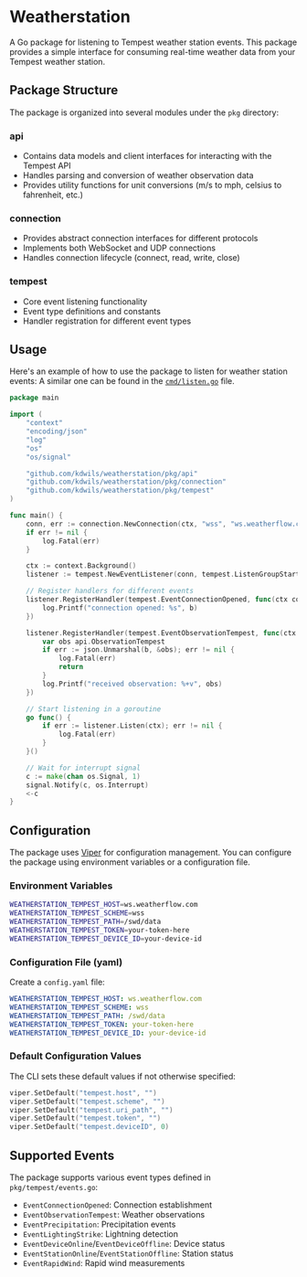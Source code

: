 # Weatherstation

A Go package for listening to Tempest weather station events. This package provides a simple interface for consuming real-time weather data from your Tempest weather station.

## Package Structure

The package is organized into several modules under the `pkg` directory:

### api
- Contains data models and client interfaces for interacting with the Tempest API
- Handles parsing and conversion of weather observation data
- Provides utility functions for unit conversions (m/s to mph, celsius to fahrenheit, etc.)

### connection
- Provides abstract connection interfaces for different protocols
- Implements both WebSocket and UDP connections
- Handles connection lifecycle (connect, read, write, close)

### tempest
- Core event listening functionality
- Event type definitions and constants
- Handler registration for different event types

## Usage

Here's an example of how to use the package to listen for weather station events:
A similar one can be found in the [`cmd/listen.go`](https://github.com/kdwils/weatherstation/blob/main/cmd/listen.go) file.
```go
package main

import (
    "context"
    "encoding/json"
    "log"
    "os"
    "os/signal"

    "github.com/kdwils/weatherstation/pkg/api"
    "github.com/kdwils/weatherstation/pkg/connection"
    "github.com/kdwils/weatherstation/pkg/tempest"
)

func main() {
    conn, err := connection.NewConnection(ctx, "wss", "ws.weatherflow.com", "/swd/data", "your-token")
    if err != nil {
        log.Fatal(err)
    }

    ctx := context.Background()
    listener := tempest.NewEventListener(conn, tempest.ListenGroupStart, deviceID)

    // Register handlers for different events
    listener.RegisterHandler(tempest.EventConnectionOpened, func(ctx context.Context, b []byte) {
        log.Printf("connection opened: %s", b)
    })

    listener.RegisterHandler(tempest.EventObservationTempest, func(ctx context.Context, b []byte) {
        var obs api.ObservationTempest
        if err := json.Unmarshal(b, &obs); err != nil {
            log.Fatal(err)
            return
        }
        log.Printf("received observation: %+v", obs)
    })

    // Start listening in a goroutine
    go func() {
        if err := listener.Listen(ctx); err != nil {
            log.Fatal(err)
        }
    }()

    // Wait for interrupt signal
    c := make(chan os.Signal, 1)
    signal.Notify(c, os.Interrupt)
    <-c
}
```

## Configuration

The package uses [Viper](https://github.com/spf13/viper) for configuration management. You can configure the package using environment variables or a configuration file.

### Environment Variables

```bash
WEATHERSTATION_TEMPEST_HOST=ws.weatherflow.com
WEATHERSTATION_TEMPEST_SCHEME=wss
WEATHERSTATION_TEMPEST_PATH=/swd/data
WEATHERSTATION_TEMPEST_TOKEN=your-token-here
WEATHERSTATION_TEMPEST_DEVICE_ID=your-device-id
```

### Configuration File (yaml)

Create a `config.yaml` file:

```yaml
WEATHERSTATION_TEMPEST_HOST: ws.weatherflow.com
WEATHERSTATION_TEMPEST_SCHEME: wss
WEATHERSTATION_TEMPEST_PATH: /swd/data
WEATHERSTATION_TEMPEST_TOKEN: your-token-here
WEATHERSTATION_TEMPEST_DEVICE_ID: your-device-id
```

### Default Configuration Values

The CLI sets these default values if not otherwise specified:

```go
viper.SetDefault("tempest.host", "")
viper.SetDefault("tempest.scheme", "")
viper.SetDefault("tempest.uri_path", "")
viper.SetDefault("tempest.token", "")
viper.SetDefault("tempest.deviceID", 0)
```

## Supported Events

The package supports various event types defined in `pkg/tempest/events.go`:

- `EventConnectionOpened`: Connection establishment
- `EventObservationTempest`: Weather observations
- `EventPrecipitation`: Precipitation events
- `EventLightingStrike`: Lightning detection
- `EventDeviceOnline`/`EventDeviceOffline`: Device status
- `EventStationOnline`/`EventStationOffline`: Station status
- `EventRapidWind`: Rapid wind measurements